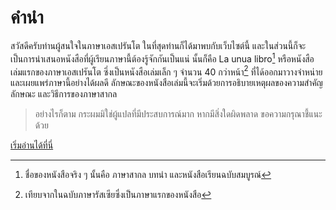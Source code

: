 # คำนำ
สวัสดีครับท่านผู้สนใจในภาษาเอสเปรันโต ในที่สุดท่านก็ได้มาพบกับเว็บไซต์นี้ และในส่วนนี้ก็จะเป็นการนำเสนอหนังสือที่ผู้เรียนภาษานี้ต้องรู้จักกันเป็นแน่ นั้นก็คือ La unua libro[^1] หรือหนังสือเล่มแรกของภาษาเอสเปรันโต ซึ่งเป็นหนังสือเล่มเล็ก ๆ จำนวน 40 กว่าหน้า[^2]  ที่ได้ออกมาวางจำหน่ายและเผยแพร่ภาษานี้อย่างได้ผลดี ลักษณะของหนังสือเล่มนี้จะเริ่มด้วยการอธิบายเหตุผลของความสำคัญ ลักษณะ และวิธีการของภาษาสากล

> อย่างไรก็ตาม กระผมมิใช่ผู้แปลที่มีประสบการณ์มาก หากมีสิ่งใดผิดพลาด ขอความกรุณาชี้แนะด้วย

[เริ่มอ่านได้ที่นี่](./0.md)

[^1]: ชื่อของหนังสือจริง ๆ นั้นคือ ภาษาสากล บทนำ และหนังสือเรียนฉบับสมบูรณ์

[^2]: เทียบจากในฉบับภาษารัสเซียซึ่งเป็นภาษาแรกของหนังสือ
